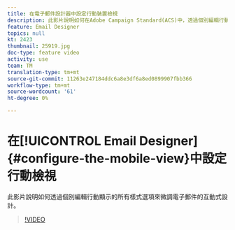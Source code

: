```yaml
---
title: 在電子郵件設計器中設定行動裝置檢視
description: 此影片說明如何在Adobe Campaign Standard(ACS)中，透過個別編輯行動顯示的所有樣式選項來微調電子郵件的互動式設計。
feature: Email Designer
topics: null
kt: 2423
thumbnail: 25919.jpg
doc-type: feature video
activity: use
team: TM
translation-type: tm+mt
source-git-commit: 11263e247184ddc6a8e3df6a8ed0899907fbb366
workflow-type: tm+mt
source-wordcount: '61'
ht-degree: 0%

---
```



# 在[!UICONTROL Email Designer] {#configure-the-mobile-view}中設定行動檢視

此影片說明如何透過個別編輯行動顯示的所有樣式選項來微調電子郵件的互動式設計。

>[!VIDEO](https://video.tv.adobe.com/v/25919?quality=12)
